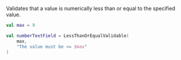 Validates that a value is numerically less than or equal to the specified value.

```kotlin
val max = 9

val numberTextField = LessThanOrEqualValidable(
    max,
    "The value must be <= $max"
)
```